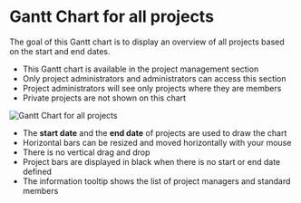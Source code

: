 Gantt Chart for all projects
============================

The goal of this Gantt chart is to display an overview of all projects based on the start and end dates.

- This Gantt chart is available in the project management section
- Only project administrators and administrators can access this section
- Project administrators will see only projects where they are members
- Private projects are not shown on this chart

![Gantt Chart for all projects](http://kanboard.net/screenshots/documentation/gantt-chart-all-projects.png)

- The **start date** and the **end date** of projects are used to draw the chart
- Horizontal bars can be resized and moved horizontally with your mouse
- There is no vertical drag and drop
- Project bars are displayed in black when there is no start or end date defined
- The information tooltip shows the list of project managers and standard members
